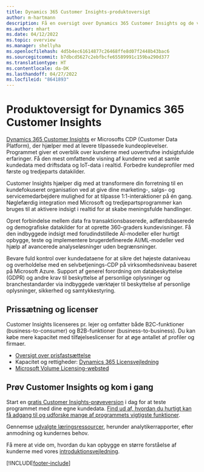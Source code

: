 ```yaml
---
title: Dynamics 365 Customer Insights-produktoversigt
author: m-hartmann
description: Få en oversigt over Dynamics 365 Customer Insights og de vigtigste funktioner.
ms.author: mhart
ms.date: 04/12/2022
ms.topic: overview
ms.manager: shellyha
ms.openlocfilehash: 4d5b4ec61614877c26468ffe8d07f2448b43bac6
ms.sourcegitcommit: b7dbcd5627c2ebfbcfe65589991c159ba290d377
ms.translationtype: HT
ms.contentlocale: da-DK
ms.lasthandoff: 04/27/2022
ms.locfileid: "8641893"
---
```

# <a name="product-overview-for-dynamics-365-customer-insights"></a>Produktoversigt for Dynamics 365 Customer Insights

[Dynamics 365 Customer Insights](https://dynamics.microsoft.com/ai/customer-insights/) er Microsofts CDP (Customer Data Platform), der hjælper med at levere tilpassede kundeoplevelser. Programmet giver et overblik over kunderne med uovertrufne indsigtsfulde erfaringer. Få den mest omfattende visning af kunderne ved at samle kundedata med driftsdata og IoT-data i realtid. Forbedre kundeprofiler med første og tredjeparts datakilder. 

Customer Insights hjælper dig med at transformere din forretning til en kundefokuseret organisation ved at give dine marketing-, salgs- og servicemedarbejdere mulighed for at tilpasse 1:1-interaktioner på én gang. Nøglefærdig integration med Microsoft og tredjepartsprogrammer kan bruges til at aktivere indsigt i realtid for at skabe meningsfulde handlinger.
 
Opret forbindelse mellem data fra transaktionsbaserede, adfærdsbaserede og demografiske datakilder for at oprette 360-graders kundevisninger. Få den indbyggede indsigt med forudindstillede AI-modeller eller hurtigt opbygge, teste og implementere brugerdefinerede AI/ML-modeller ved hjælp af avancerede analyseløsninger uden begrænsninger.

Bevare fuld kontrol over kundedataene for at sikre det højeste dataniveau og overholdelse med en selvbetjenings-CDP på virksomhedsniveau baseret på Microsoft Azure. Support af generel forordning om databeskyttelse (GDPR) og andre krav til beskyttelse af personlige oplysninger og branchestandarder via indbyggede værktøjer til beskyttelse af personlige oplysninger, sikkerhed og samtykkestyring.

## <a name="pricing-and-licensing"></a>Prissætning og licenser
Customer Insights licenseres pr. lejer og omfatter både B2C-funktioner (business-to-consumer) og B2B-funktioner (business-to-business). Du kan købe mere kapacitet med tilføjelseslicenser for at øge antallet af profiler og firmaer.

- [Oversigt over prisfastsættelse](https://dynamics.microsoft.com/ai/customer-insights/pricing/)
- Kapacitet og rettigheder: [Dynamics 365 Licensvejledning](https://go.microsoft.com/fwlink/?LinkId=866544)
- [Microsoft Volume Licensing-websted](https://www.microsoft.com/licensing/how-to-buy/how-to-buy)

## <a name="try-customer-insights-and-get-started"></a>Prøv Customer Insights og kom i gang

Start en [gratis Customer Insights-prøveversion](https://signup.microsoft.com/create-account/signup?SKU=036c2481-aa8a-47cd-ab43-324f0c157c2d&ali=1&RU=https:%2F%2Fhome.ci.ai.dynamics.com%2Fstart%2Ftrial&products=036c2481-aa8a-47cd-ab43-324f0c157c2d) i dag for at teste programmet med dine egne kundedata. [Find ud af, hvordan du hurtigt kan få adgang til og udforske mange af programmets vigtigste funktioner](trial-signup.md). 

Gennemse [udvalgte læringsressourcer](https://dynamics.microsoft.com/ai/customer-insights/resources/), herunder analytikerrapporter, efter anmodning og kundernes behov.

Få mere at vide om, hvordan du kan opbygge en større forståelse af kunderne med vores [introduktionsvejledning](get-started.md).

[!INCLUDE[footer-include](includes/footer-banner.md)]
